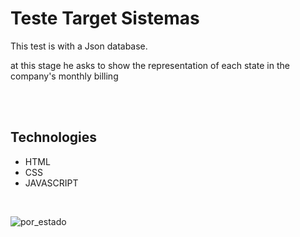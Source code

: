 
<h1>Teste Target Sistemas</h1>

<p> This test is with a <n>Json</n> database.

at this stage he asks to show the representation of each state in the company's monthly billing

</p>
<br>
<br>

<h2> Technologies</h2> 

<ul>
<li> HTML </LI>
<li> CSS </LI>
<li> JAVASCRIPT </LI>

</ul>

<br>

![por_estado](https://user-images.githubusercontent.com/56368028/187096688-f55fbb7b-ea91-41ba-befb-e633fc9f14aa.gif)